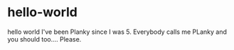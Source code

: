 # hello-world
hello world
I've been Planky since I was 5. Everybody calls me PLanky and you should too.... Please.
